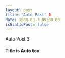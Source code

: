 ```yaml
---
layout: post
title: "Auto Post" 3
date: 1500-01-3 09:00:00
isStaticPost: false
---
```

Auto Post 3
#### Title is Auto too